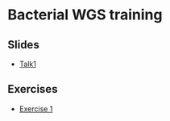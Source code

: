# Bacterial WGS training


## Slides
- [Talk1](https://gitpitch.com/BU-ISCIII/bacterial_wgs_training/master?p=slides/talk1)
## Exercises
- [Exercise 1](exercises/exercise1.md)
